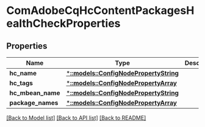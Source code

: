 # ComAdobeCqHcContentPackagesHealthCheckProperties

## Properties
Name | Type | Description | Notes
------------ | ------------- | ------------- | -------------
**hc_name** | [***::models::ConfigNodePropertyString**](configNodePropertyString.md) |  | [optional] 
**hc_tags** | [***::models::ConfigNodePropertyArray**](configNodePropertyArray.md) |  | [optional] 
**hc_mbean_name** | [***::models::ConfigNodePropertyString**](configNodePropertyString.md) |  | [optional] 
**package_names** | [***::models::ConfigNodePropertyArray**](configNodePropertyArray.md) |  | [optional] 

[[Back to Model list]](../README.md#documentation-for-models) [[Back to API list]](../README.md#documentation-for-api-endpoints) [[Back to README]](../README.md)


